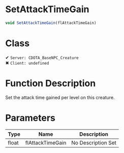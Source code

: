 # SetAttackTimeGain
```js	
void SetAttackTimeGain(flAttackTimeGain)
```
# Class
✔ `Server: CDOTA_BaseNPC_Creature`  
✖ `Client: undefined`  

# Function Description
Set the attack time gained per level on this creature.
# Parameters
Type|Name|Description
--|--|--
float|flAttackTimeGain|No Description Set
